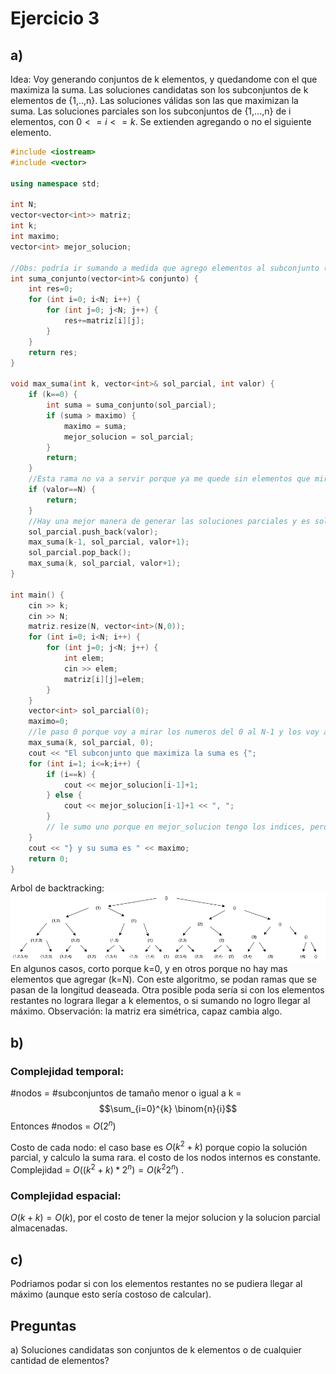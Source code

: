 # Ejercicio 3
## a)
Idea: Voy generando conjuntos de k elementos, y quedandome con el que maximiza la suma. 
Las soluciones candidatas son los subconjuntos de k elementos de {1,..,n}. 
Las soluciones válidas son las que maximizan la suma. 
Las soluciones parciales son los subconjuntos de {1,...,n} de i elementos, con $0<=i<=k$. Se extienden agregando o no el siguiente elemento. 

```cpp
#include <iostream>
#include <vector>

using namespace std;

int N;
vector<vector<int>> matriz;
int k;
int maximo;
vector<int> mejor_solucion;

//Obs: podría ir sumando a medida que agrego elementos al subconjunto (si agrego i, recorro todo el subconjunto y para cada elemento j, sumo a la suma total M[j][i]+M[i][j] y ademas sumo M[i][i]) 
int suma_conjunto(vector<int>& conjunto) {
    int res=0;
    for (int i=0; i<N; i++) {
        for (int j=0; j<N; j++) {
            res+=matriz[i][j];
        }
    }
    return res;
}

void max_suma(int k, vector<int>& sol_parcial, int valor) {
    if (k==0) {
        int suma = suma_conjunto(sol_parcial);
        if (suma > maximo) {
            maximo = suma;
            mejor_solucion = sol_parcial;
        }
        return;
    }
    //Esta rama no va a servir porque ya me quede sin elementos que mirar, y no complete los k elementos porque k!=0
    if (valor==N) {
        return;
    }
    //Hay una mejor manera de generar las soluciones parciales y es solo agregar al que tengo actualmetne los de indice mayor. Asi no se repiten subconjuntos
    sol_parcial.push_back(valor);
    max_suma(k-1, sol_parcial, valor+1);
    sol_parcial.pop_back();
    max_suma(k, sol_parcial, valor+1);
}

int main() {
    cin >> k;
    cin >> N;
    matriz.resize(N, vector<int>(N,0));
    for (int i=0; i<N; i++) {
        for (int j=0; j<N; j++) {
            int elem;
            cin >> elem;
            matriz[i][j]=elem;
        }
    }
    vector<int> sol_parcial(0);
    maximo=0;
    //le paso 0 porque voy a mirar los numeros del 0 al N-1 y los voy a ir agregando al conjunto. Empiezo por el 0.
    max_suma(k, sol_parcial, 0);
    cout << "El subconjunto que maximiza la suma es {";
    for (int i=1; i<=k;i++) {
        if (i==k) {
            cout << mejor_solucion[i-1]+1;
        } else {
            cout << mejor_solucion[i-1]+1 << ", ";
        }
        // le sumo uno porque en mejor_solucion tengo los indices, pero como I empieza a sumar en 1 hay q arreglar eso
    }
    cout << "} y su suma es " << maximo;
    return 0;
}
```

Arbol de backtracking: 
![3a](/Practica%201/images/backtracking_3a.png)
En algunos casos, corto porque k=0, y en otros porque no hay mas elementos que agregar (k=N). 
Con este algoritmo, se podan ramas que se pasan de la longitud deaseada. Otra posible poda sería si con los elementos restantes no lograra llegar a k elementos, o si sumando no logro llegar al máximo. 
Observación: la matriz era simétrica, capaz cambia algo. 

## b) 
### Complejidad temporal: 
#nodos = #subconjuntos de tamaño menor o igual a k = $$\sum_{i=0}^{k} \binom{n}{i}$$
Entonces #nodos = $O(2^n)$

Costo de cada nodo: el caso base es $O(k^2+k)$ porque copio la solución parcial, y calculo la suma rara. el costo de los nodos internos es constante. 
Complejidad = $O((k^2+k)*2^n) = O(k^{2}2^{n})$ . 
### Complejidad espacial: 
$O(k+k)=O(k)$, por el costo de tener la mejor solucion y la solucion parcial almacenadas. 

## c) 
Podriamos podar si con los elementos restantes no se pudiera llegar al máximo (aunque esto sería costoso de calcular). 

## Preguntas
a) Soluciones candidatas son conjuntos de k elementos o de cualquier cantidad de elementos? 
